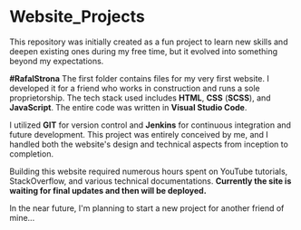 # Website_Projects

This repository was initially created as a fun project to learn new skills and deepen existing ones during my free time, but it evolved into something beyond my expectations.

**#RafalStrona**
The first folder contains files for my very first website. I developed it for a friend who works in construction and runs a sole proprietorship.
The tech stack used includes **HTML**, **CSS** (**SCSS**), and **JavaScript**. The entire code was written in **Visual Studio Code**.

I utilized **GIT** for version control and **Jenkins** for continuous integration and future development. 
This project was entirely conceived by me, and I handled both the website's design and technical aspects from inception to completion.

Building this website required numerous hours spent on YouTube tutorials, StackOverflow, and various technical documentations.
**Currently the site is waiting for final updates and then will be deployed.**

In the near future, I'm planning to start a new project for another friend of mine...
